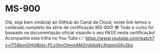 # MS-900
Olá, seja bem vindo(a) ao GitHub do Canal da Cloud, neste link temos o conteúdo completo da série de certificação MS-900! 😎
Todo o curso foi baseado na documentação oficial visando o seu PASS nesta certificação!
Acompanhe esta trilha no You Tube
👉 https://www.youtube.com/watch?v=IT58bml2Hj0&list=PLz3hnOImntAM2inib6d4y3fsbmjG4y2bo
